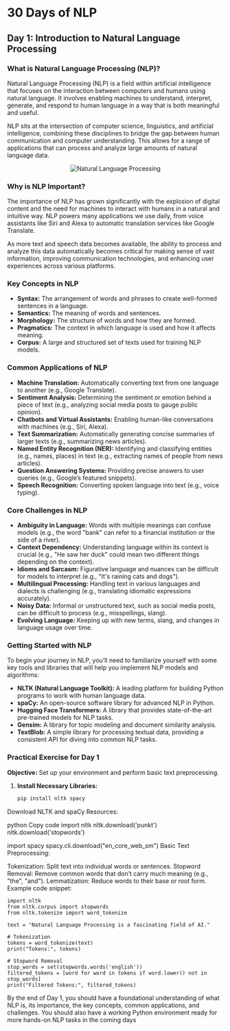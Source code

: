 # 30 Days of NLP

## Day 1: Introduction to Natural Language Processing

### What is Natural Language Processing (NLP)?

Natural Language Processing (NLP) is a field within artificial intelligence that focuses on the interaction between computers and humans using natural language. It involves enabling machines to understand, interpret, generate, and respond to human language in a way that is both meaningful and useful.

NLP sits at the intersection of computer science, linguistics, and artificial intelligence, combining these disciplines to bridge the gap between human communication and computer understanding. This allows for a range of applications that can process and analyze large amounts of natural language data.

<p align="center">
  <img src="https://cdn.botpenguin.com/assets/website/natural_language_processing_6f02953a53.webp" alt="Natural Language Processing">
</p>

### Why is NLP Important?

The importance of NLP has grown significantly with the explosion of digital content and the need for machines to interact with humans in a natural and intuitive way. NLP powers many applications we use daily, from voice assistants like Siri and Alexa to automatic translation services like Google Translate.

As more text and speech data becomes available, the ability to process and analyze this data automatically becomes critical for making sense of vast information, improving communication technologies, and enhancing user experiences across various platforms.

### Key Concepts in NLP

- **Syntax:** The arrangement of words and phrases to create well-formed sentences in a language.
- **Semantics:** The meaning of words and sentences.
- **Morphology:** The structure of words and how they are formed.
- **Pragmatics:** The context in which language is used and how it affects meaning.
- **Corpus:** A large and structured set of texts used for training NLP models.

### Common Applications of NLP

- **Machine Translation:** Automatically converting text from one language to another (e.g., Google Translate).
- **Sentiment Analysis:** Determining the sentiment or emotion behind a piece of text (e.g., analyzing social media posts to gauge public opinion).
- **Chatbots and Virtual Assistants:** Enabling human-like conversations with machines (e.g., Siri, Alexa).
- **Text Summarization:** Automatically generating concise summaries of larger texts (e.g., summarizing news articles).
- **Named Entity Recognition (NER):** Identifying and classifying entities (e.g., names, places) in text (e.g., extracting names of people from news articles).
- **Question Answering Systems:** Providing precise answers to user queries (e.g., Google’s featured snippets).
- **Speech Recognition:** Converting spoken language into text (e.g., voice typing).

### Core Challenges in NLP

- **Ambiguity in Language:** Words with multiple meanings can confuse models (e.g., the word "bank" can refer to a financial institution or the side of a river).
- **Context Dependency:** Understanding language within its context is crucial (e.g., "He saw her duck" could mean two different things depending on the context).
- **Idioms and Sarcasm:** Figurative language and nuances can be difficult for models to interpret (e.g., "It's raining cats and dogs").
- **Multilingual Processing:** Handling text in various languages and dialects is challenging (e.g., translating idiomatic expressions accurately).
- **Noisy Data:** Informal or unstructured text, such as social media posts, can be difficult to process (e.g., misspellings, slang).
- **Evolving Language:** Keeping up with new terms, slang, and changes in language usage over time.

### Getting Started with NLP

To begin your journey in NLP, you’ll need to familiarize yourself with some key tools and libraries that will help you implement NLP models and algorithms:

- **NLTK (Natural Language Toolkit):** A leading platform for building Python programs to work with human language data.
- **spaCy:** An open-source software library for advanced NLP in Python.
- **Hugging Face Transformers:** A library that provides state-of-the-art pre-trained models for NLP tasks.
- **Gensim:** A library for topic modeling and document similarity analysis.
- **TextBlob:** A simple library for processing textual data, providing a consistent API for diving into common NLP tasks.

### Practical Exercise for Day 1

**Objective:** Set up your environment and perform basic text preprocessing.

1. **Install Necessary Libraries:**
   ```bash
   pip install nltk spacy
Download NLTK and spaCy Resources:

python
Copy code
import nltk
nltk.download('punkt')
nltk.download('stopwords')

import spacy
spacy.cli.download("en_core_web_sm")
Basic Text Preprocessing:

Tokenization: Split text into individual words or sentences.
Stopword Removal: Remove common words that don’t carry much meaning (e.g., "the", "and").
Lemmatization: Reduce words to their base or root form.
Example code snippet:
```
import nltk
from nltk.corpus import stopwords
from nltk.tokenize import word_tokenize

text = "Natural Language Processing is a fascinating field of AI."

# Tokenization
tokens = word_tokenize(text)
print("Tokens:", tokens)

# Stopword Removal
stop_words = set(stopwords.words('english'))
filtered_tokens = [word for word in tokens if word.lower() not in stop_words]
print("Filtered Tokens:", filtered_tokens)
```
By the end of Day 1, you should have a foundational understanding of what NLP is, its importance, the key concepts, common applications, and challenges. You should also have a working Python environment ready for more hands-on NLP tasks in the coming days 
